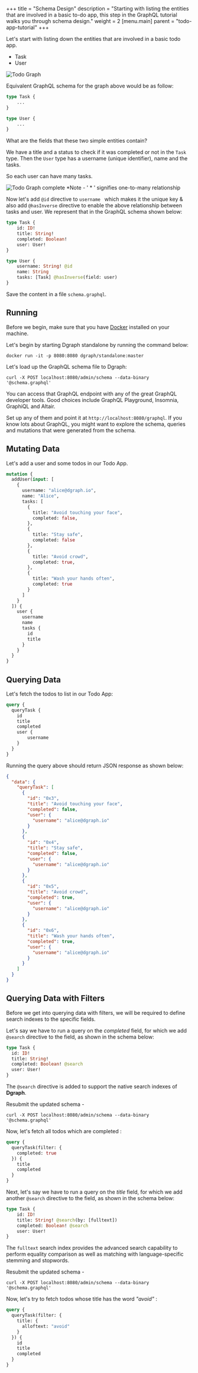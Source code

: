 +++
title = "Schema Design"
description = "Starting with listing the entities that are involved in a basic to-do app, this step in the GraphQL tutorial walks you through schema design."
weight = 2
[menu.main]
    parent = "todo-app-tutorial"
+++

Let's start with listing down the entities that are involved in a basic todo app.
- Task
- User

![Todo Graph](/images/graphql/tutorial/todo/todo-graph.png)

Equivalent GraphQL schema for the graph above would be as follow:

```graphql
type Task {
    ...
}

type User {
    ...
}
```

What are the fields that these two simple entities contain?

We have a title and a status to check if it was completed or not in the `Task` type.
Then the  `User` type has a username (unique identifier), name and the tasks.

So each user can have many tasks.

![Todo Graph complete](/images/graphql/tutorial/todo/todo-graph-2.png)
*Note - ' \* ' signifies one-to-many relationship

Now let's add  `@id` directive to `username ` which makes it the unique key & also add  `@hasInverse` directive to enable the above relationship between tasks and user. 
We represent that in the GraphQL schema shown below:

```graphql
type Task {
    id: ID!
    title: String!
    completed: Boolean!
    user: User!
}

type User {
    username: String! @id
    name: String
    tasks: [Task] @hasInverse(field: user)
}
```

Save the content in a file `schema.graphql`.

## Running

Before we begin, make sure that you have [Docker](https://docs.docker.com/install/)
installed on your machine.

Let's begin by starting Dgraph standalone by running the command below:

```
docker run -it -p 8080:8080 dgraph/standalone:master
```

Let's load up the GraphQL schema file to Dgraph:

```
curl -X POST localhost:8080/admin/schema --data-binary '@schema.graphql'
```

You can access that GraphQL endpoint with any of the great GraphQL developer tools.
Good choices include GraphQL Playground, Insomnia, GraphiQL and Altair.

Set up any of them and point it at `http://localhost:8080/graphql`. If you know lots about GraphQL, you might want to explore the schema, queries and mutations that were generated from the schema.

## Mutating Data

Let's add a user and some todos in our Todo App.

```graphql
mutation {
  addUser(input: [
    {
      username: "alice@dgraph.io",
      name: "Alice",
      tasks: [
        {
          title: "Avoid touching your face",
          completed: false,
        },
        {
          title: "Stay safe",
          completed: false
        },
        {
          title: "Avoid crowd",
          completed: true,
        },
        {
          title: "Wash your hands often",
          completed: true
        }
      ]
    }
  ]) {
    user {
      username
      name
      tasks {
        id
        title
      }
    }
  }
}
```

## Querying Data

Let's fetch the todos to list in our Todo App:

```graphql
query {
  queryTask {
    id
    title
    completed
    user {
        username
    }
  }
}
```

Running the query above should return JSON response as shown below:

```json
{
  "data": {
    "queryTask": [
      {
        "id": "0x3",
        "title": "Avoid touching your face",
        "completed": false,
        "user": {
          "username": "alice@dgraph.io"
        }
      },
      {
        "id": "0x4",
        "title": "Stay safe",
        "completed": false,
        "user": {
          "username": "alice@dgraph.io"
        }
      },
      {
        "id": "0x5",
        "title": "Avoid crowd",
        "completed": true,
        "user": {
          "username": "alice@dgraph.io"
        }
      },
      {
        "id": "0x6",
        "title": "Wash your hands often",
        "completed": true,
        "user": {
          "username": "alice@dgraph.io"
        }
      }
    ]
  }
}
```

## Querying Data with Filters

Before we get into querying data with filters, we will be required
to define search indexes to the specific fields.

Let's say we have to run a query on the _completed_ field, for which
we add `@search` directive to the field, as shown in the schema below:

```graphql
type Task {
  id: ID!
  title: String!
  completed: Boolean! @search
  user: User!
}
```

The `@search` directive is added to support the native search indexes of **Dgraph**.

Resubmit the updated schema -
```
curl -X POST localhost:8080/admin/schema --data-binary '@schema.graphql'
```

Now, let's fetch all todos which are completed :

```graphql
query {
  queryTask(filter: {
    completed: true
  }) {
    title
    completed
  }
}
```

Next, let's say we have to run a query on the _title_ field, for which
we add another `@search` directive to the field, as shown in the schema below:

```graphql
type Task {
    id: ID!
    title: String! @search(by: [fulltext])
    completed: Boolean! @search
    user: User!
}
```

The `fulltext` search index provides the advanced search capability to perform equality
comparison as well as matching with language-specific stemming and stopwords.

Resubmit the updated schema -
```
curl -X POST localhost:8080/admin/schema --data-binary '@schema.graphql'
```

Now, let's try to fetch todos whose title has the word _"avoid"_ :

```graphql
query {
  queryTask(filter: {
    title: {
      alloftext: "avoid"
    }
  }) {
    id
    title
    completed
  }
}
```
